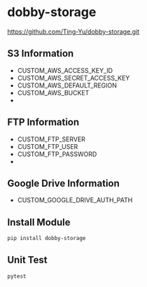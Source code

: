 # dobby-storage

https://github.com/Ting-Yu/dobby-storage.git

## S3 Information

- CUSTOM_AWS_ACCESS_KEY_ID
- CUSTOM_AWS_SECRET_ACCESS_KEY
- CUSTOM_AWS_DEFAULT_REGION
- CUSTOM_AWS_BUCKET
-

## FTP Information

- CUSTOM_FTP_SERVER
- CUSTOM_FTP_USER
- CUSTOM_FTP_PASSWORD
-

## Google Drive Information

- CUSTOM_GOOGLE_DRIVE_AUTH_PATH


## Install Module

```bash
pip install dobby-storage
```

## Unit Test
    
```bash
pytest
```